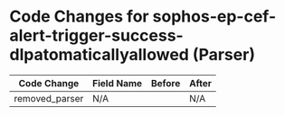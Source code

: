 # Code Changes for sophos-ep-cef-alert-trigger-success-dlpatomaticallyallowed (Parser)

| Code Change | Field Name | Before | After |
|-------------|------------|--------|-------|
| removed_parser | N/A |  | N/A |